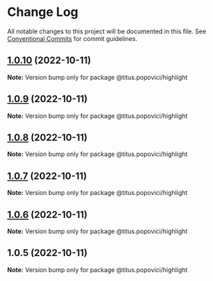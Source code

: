 # Change Log

All notable changes to this project will be documented in this file.
See [Conventional Commits](https://conventionalcommits.org) for commit guidelines.

## [1.0.10](https://github.com/popovicititus/btktp-extsns/compare/v1.0.9...v1.0.10) (2022-10-11)

**Note:** Version bump only for package @titus.popovici/highlight





## [1.0.9](https://github.com/popovicititus/btktp-extsns/compare/v1.0.8...v1.0.9) (2022-10-11)

**Note:** Version bump only for package @titus.popovici/highlight





## [1.0.8](https://github.com/popovicititus/btktp-extsns/compare/v1.0.7...v1.0.8) (2022-10-11)

**Note:** Version bump only for package @titus.popovici/highlight





## [1.0.7](https://github.com/popovicititus/btktp-extsns/compare/v1.0.6...v1.0.7) (2022-10-11)

**Note:** Version bump only for package @titus.popovici/highlight





## [1.0.6](https://github.com/popovicititus/btktp-extsns/compare/v1.0.5...v1.0.6) (2022-10-11)

**Note:** Version bump only for package @titus.popovici/highlight





## 1.0.5 (2022-10-11)

**Note:** Version bump only for package @titus.popovici/highlight

